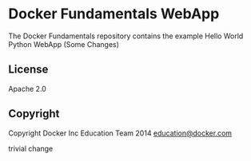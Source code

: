 Docker Fundamentals WebApp
==========================

The Docker Fundamentals repository contains the example Hello World Python WebApp (Some Changes)

## License

Apache 2.0

## Copyright

Copyright Docker Inc Education Team 2014 <education@docker.com>


trivial change
